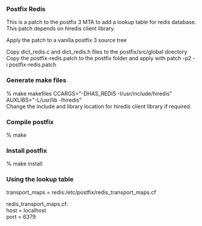 ### Postfix Redis
This is a patch to the postfix 3 MTA to add a lookup table for redis database.
This patch depends on hiredis client library.

Apply the patch to a vanilla postfix 3 source tree

Copy dict_redis.c and dict_redis.h files to the postfix/src/global directory  
Copy the postfix-redis.patch to the postfix folder and apply with patch -p2 -i postfix-redis.patch

### Generate make files  
% make makefiles CCARGS="-DHAS_REDIS -I/usr/include/hiredis" AUXLIBS="-L/usr/lib -lhiredis"  
Change the include and library location for hiredis client library if required.  

### Compile postfix  
% make

### Install postfix  
% make install

### Using the lookup table  
transport_maps = redis:/etc/postfix/redis_transport_maps.cf  

redis_transport_maps.cf:  
host = localhost  
port = 6379

